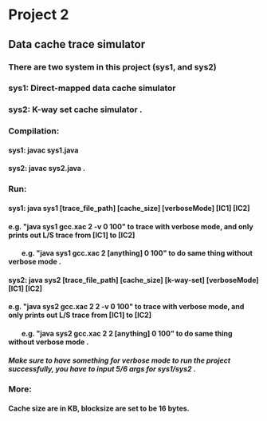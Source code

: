 # Project 2
## Data cache trace simulator 

### There are two system in this project (sys1, and sys2)
### sys1: Direct-mapped data cache simulator
### sys2: K-way set cache simulator . 

### Compilation: 
#### sys1: javac sys1.java
#### sys2: javac sys2.java . 

### Run:
#### sys1: java sys1 [trace_file_path] [cache_size] [verboseMode] [IC1] [IC2]
####          e.g. "java sys1 gcc.xac 2 -v 0 100" to trace with verbose mode, and only prints out L/S trace from [IC1] to [IC2]
####          e.g. "java sys1 gcc.xac 2 [anything] 0 100" to do same thing without verbose mode . 


#### sys2: java sys2 [trace_file_path] [cache_size] [k-way-set] [verboseMode] [IC1] [IC2]
####          e.g. "java sys2 gcc.xac 2 2 -v 0 100" to trace with verbose mode, and only prints out L/S trace from [IC1] to [IC2]
####          e.g. "java sys2 gcc.xac 2 2 [anything] 0 100" to do same thing without verbose mode . 

#### _Make sure to have something for verbose mode to run the project successfully, you have to input 5/6 args for sys1/sys2_ . 


### More:
#### Cache size are in KB, blocksize are set to be 16 bytes.

